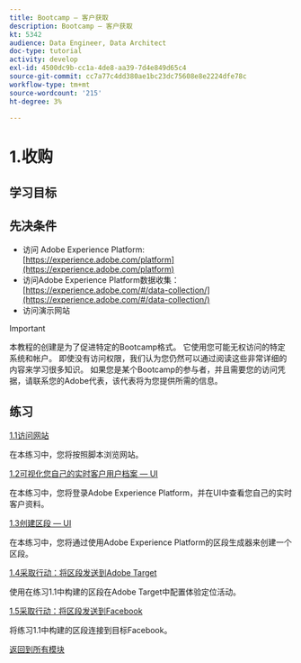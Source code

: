 ```yaml
---
title: Bootcamp — 客户获取
description: Bootcamp — 客户获取
kt: 5342
audience: Data Engineer, Data Architect
doc-type: tutorial
activity: develop
exl-id: 4500dc9b-cc1a-4de8-aa39-7d4e849d65c4
source-git-commit: cc7a77c4dd380ae1bc23dc75608e8e2224dfe78c
workflow-type: tm+mt
source-wordcount: '215'
ht-degree: 3%

---
```


# 1.收购

## 学习目标

## 先决条件

- 访问 Adobe Experience Platform: [https://experience.adobe.com/platform](https://experience.adobe.com/platform)
- 访问Adobe Experience Platform数据收集： [https://experience.adobe.com/#/data-collection/](https://experience.adobe.com/#/data-collection/)
- 访问演示网站

>[!IMPORTANT]
>
>本教程的创建是为了促进特定的Bootcamp格式。 它使用您可能无权访问的特定系统和帐户。 即使没有访问权限，我们认为您仍然可以通过阅读这些非常详细的内容来学习很多知识。 如果您是某个Bootcamp的参与者，并且需要您的访问凭据，请联系您的Adobe代表，该代表将为您提供所需的信息。

## 练习

[1.1访问网站](./ex1.md)

在本练习中，您将按照脚本浏览网站。

[1.2可视化您自己的实时客户用户档案 — UI](./ex2.md)

在本练习中，您将登录Adobe Experience Platform，并在UI中查看您自己的实时客户资料。

[1.3创建区段 — UI](./ex3.md)

在本练习中，您将通过使用Adobe Experience Platform的区段生成器来创建一个区段。

[1.4采取行动：将区段发送到Adobe Target](./ex4.md)

使用在练习1.1中构建的区段在Adobe Target中配置体验定位活动。

[1.5采取行动：将区段发送到Facebook](./ex5.md)

将练习1.1中构建的区段连接到目标Facebook。

[返回到所有模块](../../overview.md)
